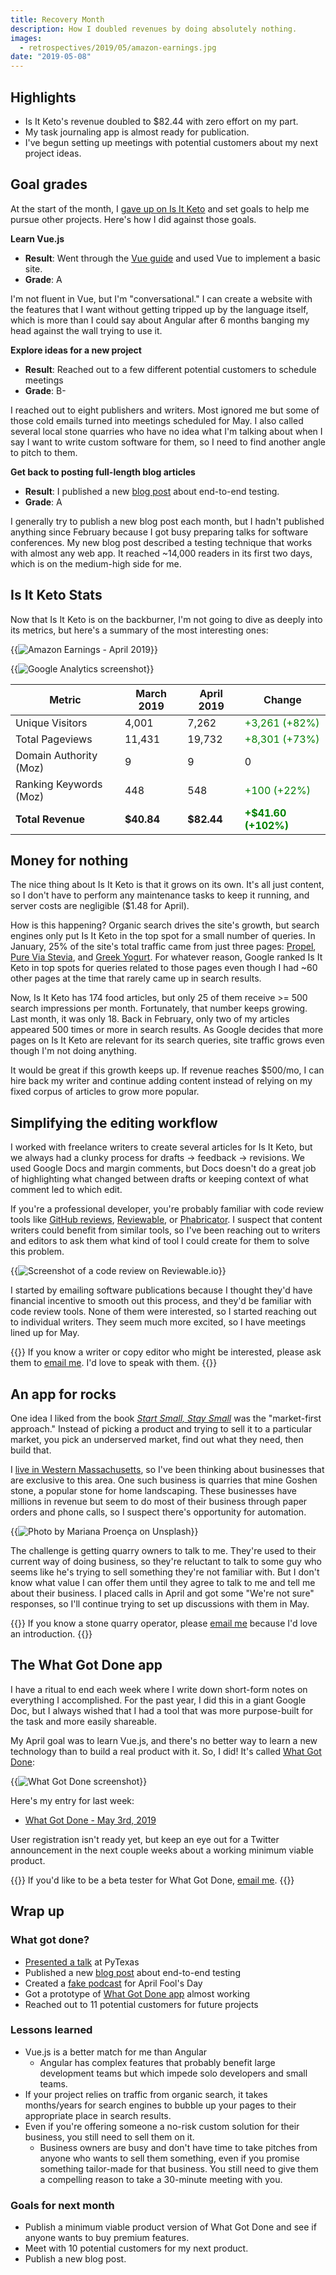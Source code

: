 ```yaml
---
title: Recovery Month
description: How I doubled revenues by doing absolutely nothing.
images:
  - retrospectives/2019/05/amazon-earnings.jpg
date: "2019-05-08"
---
```


## Highlights

- Is It Keto's revenue doubled to $82.44 with zero effort on my part.
- My task journaling app is almost ready for publication.
- I've begun setting up meetings with potential customers about my next project ideas.

## Goal grades

At the start of the month, I [gave up on Is It Keto](/retrospectives/2019/04/#calling-it-quits) and set goals to help me pursue other projects. Here's how I did against those goals.

**Learn Vue.js**

- **Result**: Went through the [Vue guide](https://vuejs.org/v2/guide/) and used Vue to implement a basic site.
- **Grade**: A

I'm not fluent in Vue, but I'm "conversational." I can create a website with the features that I want without getting tripped up by the language itself, which is more than I could say about Angular after 6 months banging my head against the wall trying to use it.

**Explore ideas for a new project**

- **Result**: Reached out to a few different potential customers to schedule meetings
- **Grade**: B-

I reached out to eight publishers and writers. Most ignored me but some of those cold emails turned into meetings scheduled for May. I also called several local stone quarries who have no idea what I'm talking about when I say I want to write custom software for them, so I need to find another angle to pitch to them.

**Get back to posting full-length blog articles**

- **Result**: I published a new [blog post](/painless-web-app-testing/) about end-to-end testing.
- **Grade**: A

I generally try to publish a new blog post each month, but I hadn't published anything since February because I got busy preparing talks for software conferences. My new blog post described a testing technique that works with almost any web app. It reached ~14,000 readers in its first two days, which is on the medium-high side for me.

## Is It Keto Stats

Now that Is It Keto is on the backburner, I'm not going to dive as deeply into its metrics, but here's a summary of the most interesting ones:

{{<img src="amazon-earnings.jpg" alt="Amazon Earnings - April 2019" caption="Amazon affiliate earnings - April 2019" max-width="800px" has-border="false">}}

{{<img src="google-analytics.jpg" alt="Google Analytics screenshot" caption="User sessions - May 2018 through April 2019" max-width="860px" has-border="false">}}

| Metric                 | March 2019 | April 2019 | Change                                         |
| ---------------------- | ---------- | ---------- | ---------------------------------------------- |
| Unique Visitors        | 4,001      | 7,262      | <font color="green">+3,261 (+82%)</font>       |
| Total Pageviews        | 11,431     | 19,732     | <font color="green">+8,301 (+73%)</font>       |
| Domain Authority (Moz) | 9          | 9          | 0                                              |
| Ranking Keywords (Moz) | 448        | 548        | <font color="green">+100 (+22%)</font>         |
| **Total Revenue**      | **$40.84** | **$82.44** | **<font color="green">+$41.60 (+102%)</font>** |

## Money for nothing

The nice thing about Is It Keto is that it grows on its own. It's all just content, so I don't have to perform any maintenance tasks to keep it running, and server costs are negligible ($1.48 for April).

How is this happening? Organic search drives the site's growth, but search engines only put Is It Keto in the top spot for a small number of queries. In January, 25% of the site's total traffic came from just three pages: [Propel](https://isitketo.org/propel), [Pure Via Stevia](https://isitketo.org/pure-via-stevia), and [Greek Yogurt](https://isitketo.org/greek-yogurt). For whatever reason, Google ranked Is It Keto in top spots for queries related to those pages even though I had ~60 other pages at the time that rarely came up in search results.

Now, Is It Keto has 174 food articles, but only 25 of them receive >= 500 search impressions per month. Fortunately, that number keeps growing. Last month, it was only 18. Back in February, only two of my articles appeared 500 times or more in search results. As Google decides that more pages on Is It Keto are relevant for its search queries, site traffic grows even though I'm not doing anything.

It would be great if this growth keeps up. If revenue reaches $500/mo, I can hire back my writer and continue adding content instead of relying on my fixed corpus of articles to grow more popular.

## Simplifying the editing workflow

I worked with freelance writers to create several articles for Is It Keto, but we always had a clunky process for drafts -> feedback -> revisions. We used Google Docs and margin comments, but Docs doesn't do a great job of highlighting what changed between drafts or keeping context of what comment led to which edit.

If you're a professional developer, you're probably familiar with code review tools like [GitHub reviews](https://github.com/features/code-review/), [Reviewable](https://reviewable.io/), or [Phabricator](https://www.phacility.com/). I suspect that content writers could benefit from similar tools, so I've been reaching out to writers and editors to ask them what kind of tool I could create for them to solve this problem.

{{<img src="reviewable.jpg" alt="Screenshot of a code review on Reviewable.io" caption="I want to make this but for content instead of code" max-width="950px" has-border="true">}}

I started by emailing software publications because I thought they'd have financial incentive to smooth out this process, and they'd be familiar with code review tools. None of them were interested, so I started reaching out to individual writers. They seem much more excited, so I have meetings lined up for May.

{{<notice type="info">}}
If you know a writer or copy editor who might be interested, please ask them to [email me](/about/). I'd love to speak with them.
{{</notice>}}

## An app for rocks

One idea I liked from the book [_Start Small, Stay Small_](/book-reports/start-small-stay-small/) was the "market-first approach." Instead of picking a product and trying to sell it to a particular market, you pick an underserved market, find out what they need, then build that.

I [live in Western Massachusetts](/solo-developer-year-1/#so-i-bought-a-house), so I've been thinking about businesses that are exclusive to this area. One such business is quarries that mine Goshen stone, a popular stone for home landscaping. These businesses have millions in revenue but seem to do most of their business through paper orders and phone calls, so I suspect there's opportunity for automation.

{{<img src="quarry.jpg" alt="Photo by Mariana Proença on Unsplash" caption="Maybe what this quarry really needs is a good SaaS app" max-width="800px" has-border="false">}}

The challenge is getting quarry owners to talk to me. They're used to their current way of doing business, so they're reluctant to talk to some guy who seems like he's trying to sell something they're not familiar with. But I don't know what value I can offer them until they agree to talk to me and tell me about their business. I placed calls in April and got some "We're not sure" responses, so I'll continue trying to set up discussions with them in May.

{{<notice type="info">}}
If you know a stone quarry operator, please [email me](/about/) because I'd love an introduction.
{{</notice>}}

## The What Got Done app

I have a ritual to end each week where I write down short-form notes on everything I accomplished. For the past year, I did this in a giant Google Doc, but I always wished that I had a tool that was more purpose-built for the task and more easily shareable.

My April goal was to learn Vue.js, and there's no better way to learn a new technology than to build a real product with it. So, I did! It's called [What Got Done](https://whatgotdone.com):

{{<img src="whatgotdone.jpg" alt="What Got Done screenshot" caption="A first look at my new task journaling app, What Got Done" max-width="800px" has-border="false">}}

Here's my entry for last week:

- [What Got Done - May 3rd, 2019](https://whatgotdone.com/michael/2019-05-03)

User registration isn't ready yet, but keep an eye out for a Twitter announcement in the next couple weeks about a working minimum viable product.

{{<notice type="info">}}
If you'd like to be a beta tester for What Got Done, [email me](/about/).
{{</notice>}}

## Wrap up

### What got done?

- [Presented a talk](/retrospectives/pytexas-2019-notes/) at PyTexas
- Published a new [blog post](/painless-web-app-testing/) about end-to-end testing
- Created a [fake podcast](https://twitter.com/deliberatecoder/status/1112688989306318850) for April Fool's Day
- Got a prototype of [What Got Done app](https://whatgotdone.com) almost working
- Reached out to 11 potential customers for future projects

### Lessons learned

- Vue.js is a better match for me than Angular
  - Angular has complex features that probably benefit large development teams but which impede solo developers and small teams.
- If your project relies on traffic from organic search, it takes months/years for search engines to bubble up your pages to their appropriate place in search results.
- Even if you're offering someone a no-risk custom solution for their business, you still need to sell them on it.
  - Business owners are busy and don't have time to take pitches from anyone who wants to sell them something, even if you promise something tailor-made for that business. You still need to give them a compelling reason to take a 30-minute meeting with you.

### Goals for next month

- Publish a minimum viable product version of What Got Done and see if anyone wants to buy premium features.
- Meet with 10 potential customers for my next product.
- Publish a new blog post.
